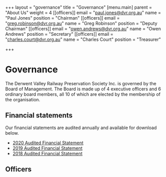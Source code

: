 +++
layout = "governance"
title = "Governance"
[menu.main]
parent = "About Us"
weight = 4
[[officers]]
email = "paul.jones@dvr.org.au"
name = "Paul Jones"
position = "Chairman"
[[officers]]
email = "greg.robinson@dvr.org.au"
name = "Greg Robinson"
position = "Deputy Chairman"
[[officers]]
email = "owen.andrews@dvr.org.au"
name = "Owen Andrews"
position = "Secretary"
[[officers]]
email = "charles.court@dvr.org.au"
name = "Charles Court"
position = "Treasurer"

+++
# Governance

The Derwent Valley Railway Preservation Society Inc. is governed by the Board of Management. The Board is made up of 4 executive officers and 6 ordinary board members, all 10 of which are elected by the membership of the organisation.

## Financial statements

Our financial statements are audited annually and available for download below.

- [2020 Audited Financial Statement](/downloads/dvr-audited-statement-2020.pdf)
- [2019 Audited Financial Statement](/downloads/dvr-audited-statement-2019.pdf)
- [2018 Audited Financial Statement](/downloads/dvr-audited-statement-2018.pdf)

## Officers